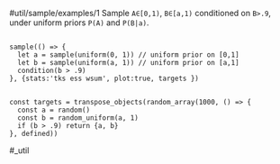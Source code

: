 #util/sample/examples/1 Sample `A∈[0,1)`, `B∈[a,1)` conditioned on `B>.9`, under uniform priors `P(A)` and `P(B|a)`.
```js:js_input

sample(() => {
  let a = sample(uniform(0, 1)) // uniform prior on [0,1]
  let b = sample(uniform(a, 1)) // uniform prior on [a,1]
  condition(b > .9)
}, {stats:'tks ess wsum', plot:true, targets })

```
```js:js_removed

const targets = transpose_objects(random_array(1000, () => {
  const a = random()
  const b = random_uniform(a, 1)
  if (b > .9) return {a, b}
}, defined))

```
#_util